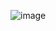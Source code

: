![image](https://user-images.githubusercontent.com/34720583/202608969-ad559883-19a8-4ded-923e-b8af361e021b.png)
